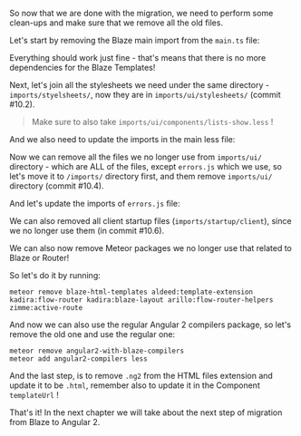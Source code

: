 So now that we are done with the migration, we need to perform some clean-ups and make sure that we remove all the old files.

Let's start by removing the Blaze main import from the `main.ts` file:

<diffbox tutorial="migration-angular2" step="10.1"></diffbox>

Everything should work just fine - that's means that there is no more dependencies for the Blaze Templates!

Next, let's join all the stylesheets we need under the same directory - `imports/styelsheets/`, now they are in `imports/ui/stylesheets/` (commit #10.2).

> Make sure to also take `imports/ui/components/lists-show.less` !

And we also need to update the imports in the main less file:

<diffbox tutorial="migration-angular2" step="10.3"></diffbox>

Now we can remove all the files we no longer use from `imports/ui/` directory - which are ALL of the files, except `errors.js` which we use, so let's move it to `/imports/` directory first, and them remove `imports/ui/` directory (commit #10.4).

And let's update the imports of `errors.js` file:

<diffbox tutorial="migration-angular2" step="10.5" filename="client/imports/components/list-item.component.ts"></diffbox>

<diffbox tutorial="migration-angular2" step="10.5" filename="client/imports/components/list-show.component.ts"></diffbox>

We can also removed all client startup files (`imports/startup/client`), since we no longer use them (in commit #10.6).

We can also now remove Meteor packages we no longer use that related to Blaze or Router!

So let's do it by running:

    meteor remove blaze-html-templates aldeed:template-extension kadira:flow-router kadira:blaze-layout arillo:flow-router-helpers zimme:active-route

And now we can also use the regular Angular 2 compilers package, so let's remove the old one and use the regular one:

    meteor remove angular2-with-blaze-compilers
    meteor add angular2-compilers less

And the last step, is to remove `.ng2` from the HTML files extension and update it to be `.html`, remember also to update it in the Component `templateUrl` !

That's it! In the next chapter we will take about the next step of migration from Blaze to Angular 2.

